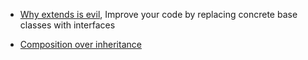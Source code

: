 * [Why extends is evil](http://www.javaworld.com/article/2073649/core-java/why-extends-is-evil.html), Improve your code by replacing concrete base classes with interfaces

* [Composition over inheritance](https://en.wikipedia.org/wiki/Composition_over_inheritance)

